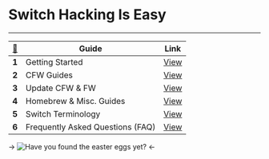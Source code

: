 # Switch Hacking Is Easy
***

[🦝](https://www.youtube.com/watch?v=tKBIrwuvPeg)|Guide | Link
:--: | -- | :--:
**1**| Getting Started | [View](https://rentry.org/Getting_Started)
**2**| CFW Guides| [View](https://rentry.org/CFWGuides)
**3**| Update CFW & FW | [View](https://rentry.org/UpdateCFWAndFW)
**4**| Homebrew & Misc. Guides | [View](https://rentry.org/HomebrewAndMisc)
**5**| Switch Terminology| [View](https://rentry.org/SwitchTerminology)
**6**| Frequently Asked Questions (FAQ) | [View](https://rentry.org/SwitchFAQ)



-> ![Have you found the easter eggs yet?](https://i.imgur.com/wkpKFmC.png) <-
